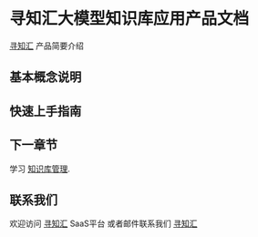<!--
 Licensed to the Apache Software Foundation (ASF) under one
 or more contributor license agreements.  See the NOTICE file
 distributed with this work for additional information
 regarding copyright ownership.  The ASF licenses this file
 to you under the Apache License, Version 2.0 (the
 "License"); you may not use this file except in compliance
 with the License.  You may obtain a copy of the License at

   http://www.apache.org/licenses/LICENSE-2.0

 Unless required by applicable law or agreed to in writing,
 software distributed under the License is distributed on an
 "AS IS" BASIS, WITHOUT WARRANTIES OR CONDITIONS OF ANY
 KIND, either express or implied.  See the License for the
 specific language governing permissions and limitations
 under the License.
-->

# 寻知汇大模型知识库应用产品文档

[寻知汇](https://www.seektech.com) 产品简要介绍

## 基本概念说明

## 快速上手指南

## 下一章节 
学习 [知识库管理](./doc/知识库管理/kb.md).

## 联系我们
欢迎访问 [寻知汇](https://www.seektech.com) SaaS平台 或者邮件联系我们 [寻知汇](mailto:contact@seektech.com)